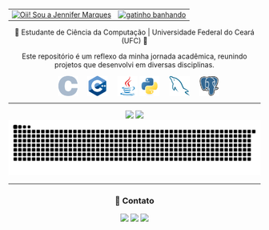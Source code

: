 <div align="center">
  <table>
    <tr>
      <td valign="middle">
        <a href="https://git.io/typing-svg">
          <img src="https://readme-typing-svg.herokuapp.com?font=Lilita+One&size=30&pause=1000&color=9370DB&width=400&center=true&lines=Oii!+✨;Sou+a+Jennifer+Marques" alt="Oii! Sou a Jennifer Marques" />
        </a>
      </td>
      <td valign="middle">
        <a href="https://github.com/jennifermaqs">
          <img src="https://i.imgur.com/MeMgEf1.gif" width="150px" alt="gatinho banhando"/>
        </a>
      </td>
    </tr>
  </table>
</div>

<p align="center">
 🪻 Estudante de Ciência da Computação | Universidade Federal do Ceará (UFC) 🪻
</p>

<div align="center">


   Este repositório é um reflexo da minha jornada acadêmica, reunindo projetos que desenvolvi em diversas disciplinas.

<div align="center">
    <img align="center" alt="jennifer-C" height="40" width="40" src="https://raw.githubusercontent.com/devicons/devicon/master/icons/c/c-original.svg">
    <img align="center" alt="jennifer-C++" height="40" width="40" src="https://raw.githubusercontent.com/devicons/devicon/master/icons/cplusplus/cplusplus-original.svg">
    <img align="center" alt="jennifer-Java" height="40" width="40" src="https://raw.githubusercontent.com/devicons/devicon/master/icons/java/java-original.svg">
    <img align="center" alt="jennifer-Python" height="40" width="40" src="https://raw.githubusercontent.com/devicons/devicon/master/icons/python/python-original.svg">
    <img align="center" alt="jennifer-MySQL" height="40" width="40" src="https://raw.githubusercontent.com/devicons/devicon/master/icons/mysql/mysql-original.svg">
    <img align="center" alt="jennifer-PostgreSQL" height="40" width="40" src="https://raw.githubusercontent.com/devicons/devicon/master/icons/postgresql/postgresql-original.svg"
  </div>


---

<img height="180em" src="https://github-readme-stats.vercel.app/api?username=jennifermaqs&show_icons=true&hide_border=true&title_color=9370DB&text_color=9370DB&icon_color=9370DB&bg_color=00000000&include_all_commits=true&count_private=true"/>
<img height=150 src="https://github-readme-stats.vercel.app/api/top-langs?username=jennifermaqs&layout=compact&langs_count=8&hide_border=true&title_color=9370DB&text_color=9370DB&icon_color=9370DB&bg_color=00000000&include_all_commits=true&count_private=true" />



<div align="center"> 

<img alt="Snake animation" src="https://raw.githubusercontent.com/jennifermaqs/jennifermaqs/output/github-snake.svg" />
</div>

---

### 🔮 Contato
<p align="center">
<a href="https://instagram.com/jennifermqs/" target="_blank"><img src="https://img.shields.io/badge/Instagram-9370DB?style=for-the-badge&logo=instagram&logoColor=white" target="_blank"></a>
<a href="mailto:mqsjennifer@gmail.com"><img src="https://img.shields.io/badge/Email-9370DB?style=for-the-badge&logo=gmail&logoColor=white" target="_blank"></a>
<a href="https://www.linkedin.com/in/jennifer-marques-97b32136b/" target="_blank"><img src="https://img.shields.io/badge/LinkedIn-9370DB?style=for-the-badge&logo=linkedin&logoColor=white" target="_blank"></a>
</p> 
